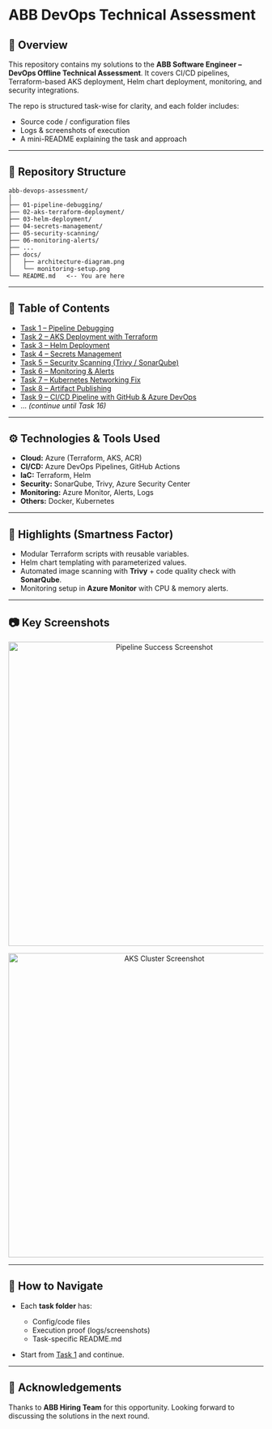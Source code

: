 # ABB DevOps Technical Assessment

## 📌 Overview

This repository contains my solutions to the **ABB Software Engineer – DevOps Offline Technical Assessment**.
It covers CI/CD pipelines, Terraform-based AKS deployment, Helm chart deployment, monitoring, and security integrations.

The repo is structured task-wise for clarity, and each folder includes:

* Source code / configuration files
* Logs & screenshots of execution
* A mini-README explaining the task and approach

---

## 📂 Repository Structure

```
abb-devops-assessment/
│
├── 01-pipeline-debugging/
├── 02-aks-terraform-deployment/
├── 03-helm-deployment/
├── 04-secrets-management/
├── 05-security-scanning/
├── 06-monitoring-alerts/
├── ...
├── docs/
│   ├── architecture-diagram.png
│   └── monitoring-setup.png
└── README.md   <-- You are here
```

---

## 📑 Table of Contents

* [Task 1 – Pipeline Debugging](01-pipeline-debugging/README.md)
* [Task 2 – AKS Deployment with Terraform](02-aks-terraform-deployment/README.md)
* [Task 3 – Helm Deployment](03-helm-deployment/README.md)
* [Task 4 – Secrets Management](04-secrets-management/README.md)
* [Task 5 – Security Scanning (Trivy / SonarQube)](05-security-scanning/README.md)
* [Task 6 – Monitoring & Alerts](06-monitoring-alerts/README.md)
* [Task 7 – Kubernetes Networking Fix](07-kubernetes-networking/README.md)
* [Task 8 – Artifact Publishing](08-artifact-publishing/README.md)
* [Task 9 – CI/CD Pipeline with GitHub & Azure DevOps](09-cicd-pipeline/README.md)
* ... *(continue until Task 16)*

---

## ⚙️ Technologies & Tools Used

* **Cloud:** Azure (Terraform, AKS, ACR)
* **CI/CD:** Azure DevOps Pipelines, GitHub Actions
* **IaC:** Terraform, Helm
* **Security:** SonarQube, Trivy, Azure Security Center
* **Monitoring:** Azure Monitor, Alerts, Logs
* **Others:** Docker, Kubernetes

---

## 🌟 Highlights (Smartness Factor)

* Modular Terraform scripts with reusable variables.
* Helm chart templating with parameterized values.
* Automated image scanning with **Trivy** + code quality check with **SonarQube**.
* Monitoring setup in **Azure Monitor** with CPU & memory alerts.

---

## 📷 Key Screenshots

<p align="center">
  <img src="docs/pipeline-success.png" width="600" alt="Pipeline Success Screenshot">
</p>  

<p align="center">
  <img src="docs/aks-cluster.png" width="600" alt="AKS Cluster Screenshot">
</p>  

---

## 🚀 How to Navigate

* Each **task folder** has:

  * Config/code files
  * Execution proof (logs/screenshots)
  * Task-specific README.md

* Start from [Task 1](01-pipeline-debugging/README.md) and continue.
---

## 🙏 Acknowledgements

Thanks to **ABB Hiring Team** for this opportunity. Looking forward to discussing the solutions in the next round.
